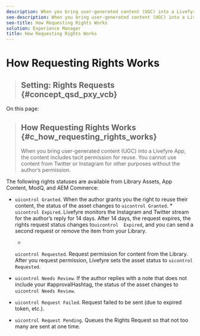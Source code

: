 ```yaml
---
description: When you bring user-generated content (UGC) into a Livefyre App, the content includes tacit permission for reuse. You cannot use content from Twitter or Instagram for other purposes without the author’s permission.
seo-description: When you bring user-generated content (UGC) into a Livefyre App, the content includes tacit permission for reuse. You cannot use content from Twitter or Instagram for other purposes without the author’s permission.
seo-title: How Requesting Rights Works
solution: Experience Manager
title: How Requesting Rights Works
---
```


# How Requesting Rights Works


>## Setting: Rights Requests {#concept_qsd_pxy_vcb}

On this page:


>## How Requesting Rights Works {#c_how_requesting_rights_works}
>When you bring user-generated content (UGC) into a Livefyre App, the content includes tacit permission for reuse. You cannot use content from Twitter or Instagram for other purposes without the author’s permission.

<!-- c_how_requesting_rights_works.dita -->
The following rights statuses are available from Library Assets, App Content, ModQ, and AEM Commerce:

* `uicontrol Granted`. When the author grants you the right to reuse their content, the status of the asset changes to `uicontrol Granted`.
  *
  `uicontrol Expired`. Livefyre monitors the Instagram and Twitter stream for the author’s reply for 14 days. After 14 days, the request expires, the rights request status changes to`uicontrol  Expired`, and you can send a second request or remove the item from your Library.
  
  
  *
  `uicontrol Requested`. Request permission for content from the Library. After you request permission, Livefyre sets the asset status to `uicontrol Requested`.
  
  
* `uicontrol Needs Review`. If the author replies with a note that does not include your #approvalHashtag, the status of the asset changes to `uicontrol Needs Review`.
* `uicontrol Request Failed`. Request failed to be sent (due to expired token, etc.).
* `uicontrol Request Pending`. Queues the Rights Request so that not too many are sent at one time.
